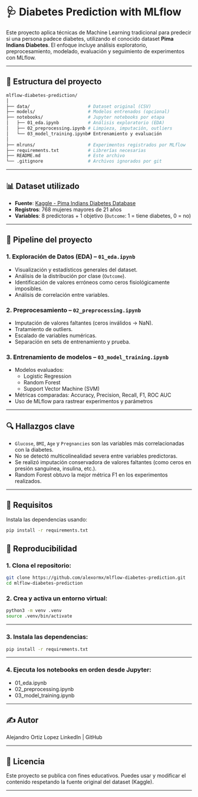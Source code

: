 # 🩺 Diabetes Prediction with MLflow

Este proyecto aplica técnicas de Machine Learning tradicional para predecir si una persona padece diabetes, utilizando el conocido dataset **Pima Indians Diabetes**. El enfoque incluye análisis exploratorio, preprocesamiento, modelado, evaluación y seguimiento de experimentos con MLflow.

---

## 📁 Estructura del proyecto

```bash
mlflow-diabetes-prediction/
│
├── data/                      # Dataset original (CSV)
├── models/                    # Modelos entrenados (opcional)
├── notebooks/                 # Jupyter notebooks por etapa
│   ├── 01_eda.ipynb           # Análisis exploratorio (EDA)
│   ├── 02_preprocessing.ipynb # Limpieza, imputación, outliers
│   └── 03_model_training.ipynb# Entrenamiento y evaluación
│
├── mlruns/                    # Experimentos registrados por MLflow
├── requirements.txt           # Librerías necesarias
├── README.md                  # Este archivo
└── .gitignore                 # Archivos ignorados por git

```

---

## 📊 Dataset utilizado

- **Fuente**: [Kaggle - Pima Indians Diabetes Database](https://www.kaggle.com/datasets/uciml/pima-indians-diabetes-database)
- **Registros**: 768 mujeres mayores de 21 años
- **Variables**: 8 predictoras + 1 objetivo (`Outcome`: 1 = tiene diabetes, 0 = no)

---

## 🚀 Pipeline del proyecto

### 1. Exploración de Datos (EDA) – `01_eda.ipynb`

- Visualización y estadísticos generales del dataset.
- Análisis de la distribución por clase (`Outcome`).
- Identificación de valores erróneos como ceros fisiológicamente imposibles.
- Análisis de correlación entre variables.

### 2. Preprocesamiento – `02_preprocessing.ipynb`

- Imputación de valores faltantes (ceros inválidos → NaN).
- Tratamiento de outliers.
- Escalado de variables numéricas.
- Separación en sets de entrenamiento y prueba.

### 3. Entrenamiento de modelos – `03_model_training.ipynb`

- Modelos evaluados:
  - Logistic Regression
  - Random Forest
  - Support Vector Machine (SVM)
- Métricas comparadas: Accuracy, Precision, Recall, F1, ROC AUC
- Uso de MLflow para rastrear experimentos y parámetros

---

## 🔍 Hallazgos clave

- `Glucose`, `BMI`, `Age` y `Pregnancies` son las variables más correlacionadas con la diabetes.
- No se detectó multicolinealidad severa entre variables predictoras.
- Se realizó imputación conservadora de valores faltantes (como ceros en presión sanguínea, insulina, etc.).
- Random Forest obtuvo la mejor métrica F1 en los experimentos realizados.

---

## 🧪 Requisitos

Instala las dependencias usando:

```bash
pip install -r requirements.txt
```

## 🔁 Reproducibilidad

### 1. Clona el repositorio:

```bash
git clone https://github.com/alexormx/mlflow-diabetes-prediction.git
cd mlflow-diabetes-prediction
```

### 2. Crea y activa un entorno virtual:

```bash
python3 -m venv .venv
source .venv/bin/activate
```

---

### 3. Instala las dependencias:

```bash
pip install -r requirements.txt
```

---

### 4. Ejecuta los notebooks en orden desde Jupyter:
- 01_eda.ipynb
- 02_preprocessing.ipynb
- 03_model_training.ipynb

---

## ✍️ Autor
Alejandro Ortiz Lopez
LinkedIn | GitHub

---

##  📌 Licencia
Este proyecto se publica con fines educativos. Puedes usar y modificar el contenido respetando la fuente original del dataset (Kaggle).

---